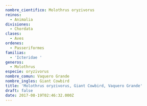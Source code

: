 ```yaml
---
nombre_cientifico: Molothrus oryzivorus
reinos:
  - Animalia
divisiones:
  - Chordata
clases:
  - Aves
ordenes:
  - Passeriformes
familias:
  - 'Icteridae '
generos:
  - Molothrus
especie: oryzivorus
nombre_comun: Vaquero Grande
nombre_ingles: Giant Cowbird
title: 'Molothrus oryzivorus, Giant Cowbird, Vaquero Grande'
draft: false
date: 2017-08-19T02:46:32.000Z
---
```


